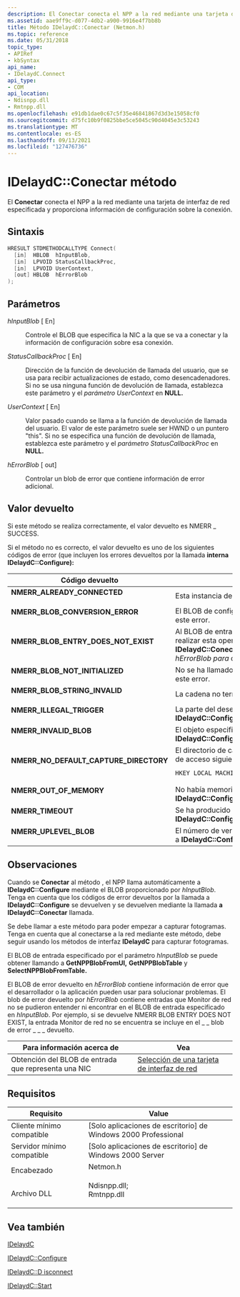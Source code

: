 ```yaml
---
description: El Conectar conecta el NPP a la red mediante una tarjeta de interfaz de red especificada y proporciona información de configuración sobre la conexión.
ms.assetid: aae9ff9c-d077-4db2-a900-9916e4f7bb8b
title: Método IDelaydC::Conectar (Netmon.h)
ms.topic: reference
ms.date: 05/31/2018
topic_type:
- APIRef
- kbSyntax
api_name:
- IDelaydC.Connect
api_type:
- COM
api_location:
- Ndisnpp.dll
- Rmtnpp.dll
ms.openlocfilehash: e91db1dae0c67c5f35e46841867d3d3e15058cf0
ms.sourcegitcommit: d75fc10b9f0825bbe5ce5045c90d4045e3c53243
ms.translationtype: MT
ms.contentlocale: es-ES
ms.lasthandoff: 09/13/2021
ms.locfileid: "127476736"
---
```

# <a name="idelaydcconnect-method"></a>IDelaydC::Conectar método

El **Conectar** conecta el NPP a la red mediante una tarjeta de interfaz de red especificada y proporciona información de configuración sobre la conexión.

## <a name="syntax"></a>Sintaxis


```C++
HRESULT STDMETHODCALLTYPE Connect(
  [in]  HBLOB  hInputBlob,
  [in]  LPVOID StatusCallbackProc,
  [in]  LPVOID UserContext,
  [out] HBLOB  hErrorBlob
);
```



## <a name="parameters"></a>Parámetros

<dl> <dt>

*hInputBlob* \[ En\]
</dt> <dd>

Controle el BLOB que especifica la NIC a la que se va a conectar y la información de configuración sobre esa conexión.

</dd> <dt>

*StatusCallbackProc* \[ En\]
</dt> <dd>

Dirección de la función de devolución de llamada del usuario, que se usa para recibir actualizaciones de estado, como desencadenadores. Si no se usa ninguna función de devolución de llamada, establezca este parámetro y el *parámetro UserContext* en **NULL.**

</dd> <dt>

*UserContext* \[ En\]
</dt> <dd>

Valor pasado cuando se llama a la función de devolución de llamada del usuario. El valor de este parámetro suele ser HWND o un puntero "this". Si no se especifica una función de devolución de llamada, establezca este parámetro y el *parámetro StatusCallbackProc* en **NULL.**

</dd> <dt>

*hErrorBlob* \[ out\]
</dt> <dd>

Controlar un blob de error que contiene información de error adicional.

</dd> </dl>

## <a name="return-value"></a>Valor devuelto

Si este método se realiza correctamente, el valor devuelto es NMERR \_ SUCCESS.

Si el método no es correcto, el valor devuelto es uno de los siguientes códigos de error (que incluyen los errores devueltos por la llamada **interna IDelaydC::Configure):**




| Código devuelto | Descripción | 
|-------------|-------------|
| <dl><dt><strong>NMERR_ALREADY_CONNECTED</strong></dt></dl> | Esta instancia del objeto COM de NPP ya está conectada a la red.<br /> | 
| <dl><dt><strong>NMERR_BLOB_CONVERSION_ERROR</strong></dt></dl> | El BLOB de configuración está dañado. La llamada a <strong>IDelaydC::Configure</strong> genera este error.<br /> | 
| <dl><dt><strong>NMERR_BLOB_ENTRY_DOES_NOT_EXIST</strong></dt></dl> | Al BLOB de entrada especificado por <em>hInputBlob</em> le falta una entrada necesaria para realizar esta operación. Este error lo pueden generar las llamadas <strong>IDelaydC::Conectar</strong> <strong>o IDelaydC::Configure.</strong> Mire el blob de error devuelto por <em>hErrorBlob para</em> determinar qué entrada no se encontró.<br /> | 
| <dl><dt><strong>NMERR_BLOB_NOT_INITIALIZED</strong></dt></dl> | No se ha llamado a la función <strong>CreateBlob.</strong> La llamada a <strong>IDelaydC::Configure</strong> genera este error.<br /> | 
| <dl><dt><strong>NMERR_BLOB_STRING_INVALID</strong></dt></dl> | La cadena no termina en NULL. La llamada a <strong>IDelaydC::Configure</strong> genera este error.<br /> | 
| <dl><dt><strong>NMERR_ILLEGAL_TRIGGER</strong></dt></dl> | La parte del desencadenador del BLOB de entrada está dañada. La llamada a <strong>IDelaydC::Configure</strong> genera este error.<br /> | 
| <dl><dt><strong>NMERR_INVALID_BLOB</strong></dt></dl> | El objeto especificado en <em>hInputBlob</em> no es un BLOB. La llamada a <strong>IDelaydC::Configure</strong> genera este error.<br /> | 
| <dl><dt><strong>NMERR_NO_DEFAULT_CAPTURE_DIRECTORY</strong></dt></dl> | El directorio de captura predeterminado no se estableció en el Registro. Use la ruta de acceso siguiente para establecer el directorio de captura. <br /><pre class="syntax" data-space="preserve"><code>HKEY_LOCAL_MACHINE\System\CurrentControlSet\Services\nm\Parameters\CapturePath</code></pre> | 
| <dl><dt><strong>NMERR_OUT_OF_MEMORY</strong></dt></dl> | No había memoria disponible para realizar esta operación. La llamada a <strong>IDelaydC::Configure</strong> genera este error.<br /> | 
| <dl><dt><strong>NMERR_TIMEOUT</strong></dt></dl> | Se ha producido un tiempo de espera de la solicitud. Este error lo genera la <strong>llamada IDelaydC::Configure.</strong><br /> | 
| <dl><dt><strong>NMERR_UPLEVEL_BLOB</strong></dt></dl> | El número de versión del BLOB especificado en <em>hInputBlob</em> es incorrecto. La llamada a <strong>IDelaydC::Configure</strong> genera este error.<br /> | 




 

## <a name="remarks"></a>Observaciones

Cuando se **Conectar** al método , el NPP llama automáticamente a **IDelaydC::Configure** mediante el BLOB proporcionado por *hInputBlob*. Tenga en cuenta que los códigos de error devueltos por la llamada a **IDelaydC::Configure** se devuelven y se devuelven mediante la llamada **a IDelaydC::Conectar** llamada.

Se debe llamar a este método para poder empezar a capturar fotogramas. Tenga en cuenta que al conectarse a la red mediante este método, debe seguir usando los métodos de interfaz **IDelaydC** para capturar fotogramas.

El BLOB de entrada especificado por el parámetro *hInputBlob* se puede obtener llamando a **GetNPPBlobFromUI,** **GetNPPBlobTable** y **SelectNPPBlobFromTable.**

El BLOB de error devuelto en *hErrorBlob* contiene información de error que el desarrollador o la aplicación pueden usar para solucionar problemas. El blob de error devuelto por *hErrorBlob* contiene entradas que Monitor de red no se pudieron entender ni encontrar en el BLOB de entrada especificado en *hInputBlob*. Por ejemplo, si se devuelve NMERR BLOB ENTRY DOES NOT EXIST, la entrada Monitor de red no se encuentra se incluye en el \_ \_ blob de error \_ \_ \_ devuelto.



| Para información acerca de                          | Vea                                                                          |
|------------------------------------------------|------------------------------------------------------------------------------|
| Obtención del BLOB de entrada que representa una NIC | [Selección de una tarjeta de interfaz de red](selecting-a-network-interface-card.md) |



 

## <a name="requirements"></a>Requisitos



| Requisito | Value |
|-------------------------------------|----------------------------------------------------------------------------------------------------------------------------------------------------------|
| Cliente mínimo compatible<br/> | \[Solo aplicaciones de escritorio\] de Windows 2000 Professional<br/>                                                                                               |
| Servidor mínimo compatible<br/> | \[Solo aplicaciones de escritorio\] de Windows 2000 Server<br/>                                                                                                     |
| Encabezado<br/>                   | <dl> <dt>Netmon.h</dt> </dl>                                                                      |
| Archivo DLL<br/>                      | <dl> <dt>Ndisnpp.dll; </dt> <dt>Rmtnpp.dll</dt> </dl> |



## <a name="see-also"></a>Vea también

<dl> <dt>

[IDelaydC](idelaydc.md)
</dt> <dt>

[IDelaydC::Configure](idelaydc-configure.md)
</dt> <dt>

[IDelaydC::D isconnect](idelaydc-disconnect.md)
</dt> <dt>

[IDelaydC::Start](idelaydc-start.md)
</dt> </dl>

 

 




